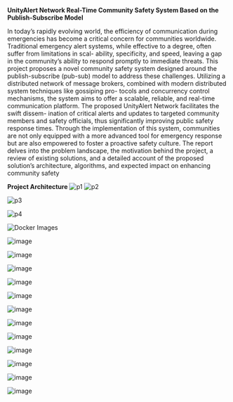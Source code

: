 **UnityAlert Network
Real-Time Community Safety System Based on the
Publish-Subscribe Model**


In today’s rapidly evolving world, the efficiency of
communication during emergencies has become a critical concern
for communities worldwide. Traditional emergency alert systems,
while effective to a degree, often suffer from limitations in scal-
ability, specificity, and speed, leaving a gap in the community’s
ability to respond promptly to immediate threats. This project
proposes a novel community safety system designed around the
publish-subscribe (pub-sub) model to address these challenges.
Utilizing a distributed network of message brokers, combined
with modern distributed system techniques like gossiping pro-
tocols and concurrency control mechanisms, the system aims to
offer a scalable, reliable, and real-time communication platform.
The proposed UnityAlert Network facilitates the swift dissem-
ination of critical alerts and updates to targeted community
members and safety officials, thus significantly improving public
safety response times. Through the implementation of this system,
communities are not only equipped with a more advanced tool for
emergency response but are also empowered to foster a proactive
safety culture. The report delves into the problem landscape,
the motivation behind the project, a review of existing solutions,
and a detailed account of the proposed solution’s architecture,
algorithms, and expected impact on enhancing community safety


**Project Architecture**
![p1](https://github.com/frankhsu0611/Unity-Alert/assets/37729999/5394fdae-c985-40cb-91c2-662a6d4649e1)
![p2](https://github.com/frankhsu0611/Unity-Alert/assets/37729999/d3f214d5-9cad-41d5-91a0-f33abf4bbdeb)

![p3](https://github.com/frankhsu0611/Unity-Alert/assets/37729999/47a95a26-24c5-4f5d-96fc-099bb40707b9)

![p4](https://github.com/frankhsu0611/Unity-Alert/assets/37729999/881205cc-d40b-4e93-acdb-63992b6a6b23)

![Docker Images](https://github.com/frankhsu0611/Unity-Alert/assets/37729999/1708fb7e-3a82-45a8-abdb-332a26869c38)

![image](https://github.com/frankhsu0611/Unity-Alert/assets/37729999/7a4172df-2372-4f8a-9e57-af14439a8a13)


![image](https://github.com/frankhsu0611/Unity-Alert/assets/37729999/18a09816-016a-4dac-97f1-3c61ca3a8990)

![image](https://github.com/frankhsu0611/Unity-Alert/assets/37729999/fda6be26-037e-4ca3-9bdb-362503e2904c)


![image](https://github.com/frankhsu0611/Unity-Alert/assets/37729999/f54ffdbc-0dc6-4bb5-a2e8-3b54c41692c7)

![image](https://github.com/frankhsu0611/Unity-Alert/assets/37729999/121d5781-67cd-442b-93a1-fe1fe4eb5eb8)

![image](https://github.com/frankhsu0611/Unity-Alert/assets/37729999/3b01af43-eb0e-43d6-9711-5efb844b55d4)

![image](https://github.com/frankhsu0611/Unity-Alert/assets/37729999/3612fc15-4aaa-4a05-bbe9-af20c9710e5a)

![image](https://github.com/frankhsu0611/Unity-Alert/assets/37729999/809506d2-b773-497b-8c74-8af1c178c324)


![image](https://github.com/frankhsu0611/Unity-Alert/assets/37729999/db6559da-c361-415f-a2da-c6c1e14a9584)

![image](https://github.com/frankhsu0611/Unity-Alert/assets/37729999/44d739ca-eb2f-439c-a364-612748f5e6f9)

![image](https://github.com/frankhsu0611/Unity-Alert/assets/37729999/a1e6d329-f91a-4523-a7bf-fe20e041cd6e)

![image](https://github.com/frankhsu0611/Unity-Alert/assets/37729999/ede32bef-f52a-4fc5-9b49-8965add07cf5)


